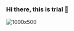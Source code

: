### Hi there, this is trial 👋
![1000x500](https://user-images.githubusercontent.com/42295478/97400415-223c3e80-1900-11eb-988e-cf1fc6bdb1ce.gif)
